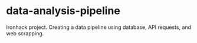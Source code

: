 # data-analysis-pipeline
Ironhack project. Creating a data pipeline using database, API requests, and web scrapping.
